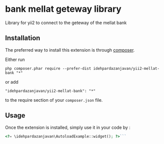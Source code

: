 bank mellat geteway library
===========================
Library for yii2 to connect to the geteway of the mellat bank

Installation
------------

The preferred way to install this extension is through [composer](http://getcomposer.org/download/).

Either run

```
php composer.phar require --prefer-dist idehpardazanjavan/yii2-mellat-bank "*"
```

or add

```
"idehpardazanjavan/yii2-mellat-bank": "*"
```

to the require section of your `composer.json` file.


Usage
-----

Once the extension is installed, simply use it in your code by  :

```php
<?= \idehpardazanjavan\AutoloadExample::widget(); ?>```